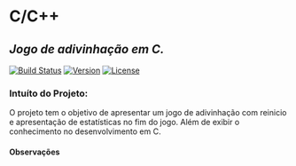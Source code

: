 C/C++
=====

_Jogo de adivinhação em C._
---

[![Build Status](https://img.shields.io/badge/build-success-green.svg)](https://travis-ci.org/)
[![Version](https://img.shields.io/badge/version-1.0.3-orange.svg)](https://travis-ci.org/)
[![License](https://img.shields.io/badge/license-GNU-red.svg)](https://travis-ci.org/)

### Intuíto do Projeto:
O projeto tem o objetivo de apresentar um jogo de adivinhação com reinicio e apresentação de estatísticas no fim do jogo. Além de exibir o conhecimento no desenvolvimento em C.

#### Observações
